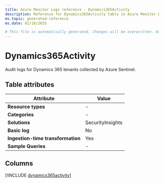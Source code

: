 ```yaml
---
title: Azure Monitor Logs reference - Dynamics365Activity
description: Reference for Dynamics365Activity table in Azure Monitor Logs.
ms.topic: generated-reference
ms.date: 02/18/2025

# This file is automatically generated. Changes will be overwritten. Do not change this file directly.
---
```


# Dynamics365Activity

Audit logs for Dynamics 365 tenants collected by Azure Sentinel.


## Table attributes

|Attribute|Value|
|---|---|
|**Resource types**|-|
|**Categories**|-|
|**Solutions**| SecurityInsights|
|**Basic log**|No|
|**Ingestion-time transformation**|Yes|
|**Sample Queries**|-|



## Columns
  
[!INCLUDE [dynamics365activity](~/reusable-content/ce-skilling/azure/includes/azure-monitor/reference/tables/dynamics365activity-include.md)]
